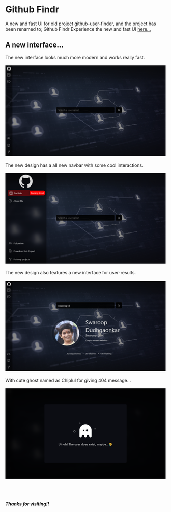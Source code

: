 # Github Findr
A new and fast UI for old project github-user-finder, and the project has been renamed to; Github Findr
Experience the new and fast UI [here...](https://swaroop-d.github.io/github-findr)

## A new interface...
The new interface looks much more modern and works really fast.
<br><br>
![landing.png](./ui/1.png)
<br><br>
The new design has a all new navbar with some cool interactions.
<br><br>
![navbar.png](./ui/2.png)
<br><br>
The new design also features a new interface for user-results.
<br><br>
![results.png](./ui/3.png)
<br><br>
With cute ghost named as Chiplul for giving 404 message...
<br><br>
![404.png](./ui/4.png)

<br><br>
##### Thanks for visiting!!
